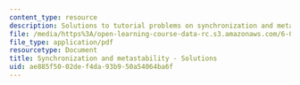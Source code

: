 ```yaml
---
content_type: resource
description: Solutions to tutorial problems on synchronization and metastability.
file: /media/https%3A/open-learning-course-data-rc.s3.amazonaws.com/6-004-computation-structures-spring-2009/ae885f5002def4da93b950a54064ba6f_MIT6004s09tutor08sol.pdf
file_type: application/pdf
resourcetype: Document
title: Synchronization and metastability - Solutions
uid: ae885f50-02de-f4da-93b9-50a54064ba6f
---
```

